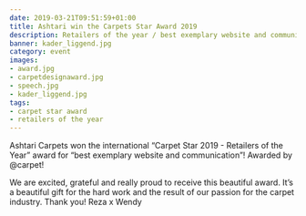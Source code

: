 ```yaml
---
date: 2019-03-21T09:51:59+01:00
title: Ashtari win the Carpets Star Award 2019
description: Retailers of the year / best exemplary website and communication
banner: kader_liggend.jpg
category: event
images:
- award.jpg
- carpetdesignaward.jpg
- speech.jpg
- kader_liggend.jpg
tags:
- carpet star award
- retailers of the year
---
```


Ashtari Carpets won the international “Carpet Star 2019 - Retailers of the Year” award for “best exemplary website and communication”! Awarded by @carpet!

<!--more-->

We are excited, grateful and really proud to receive this beautiful award. It’s a beautiful gift for the hard work and the result of our passion for the carpet industry. Thank you! Reza x Wendy

